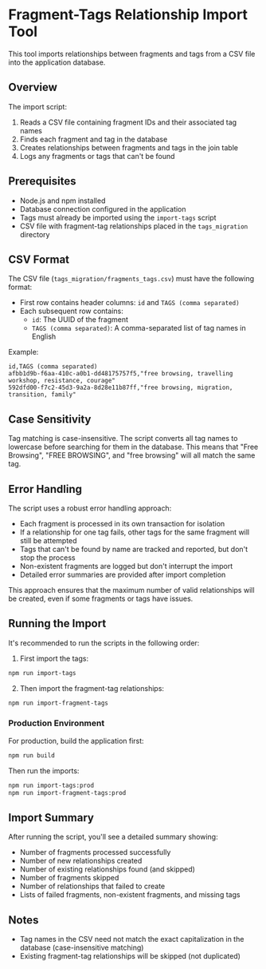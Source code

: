# Fragment-Tags Relationship Import Tool

This tool imports relationships between fragments and tags from a CSV file into the application database.

## Overview

The import script:

1. Reads a CSV file containing fragment IDs and their associated tag names
2. Finds each fragment and tag in the database
3. Creates relationships between fragments and tags in the join table
4. Logs any fragments or tags that can't be found

## Prerequisites

- Node.js and npm installed
- Database connection configured in the application
- Tags must already be imported using the `import-tags` script
- CSV file with fragment-tag relationships placed in the `tags_migration` directory

## CSV Format

The CSV file (`tags_migration/fragments_tags.csv`) must have the following format:

- First row contains header columns: `id` and `TAGS (comma separated)`
- Each subsequent row contains:
  - `id`: The UUID of the fragment
  - `TAGS (comma separated)`: A comma-separated list of tag names in English

Example:

```
id,TAGS (comma separated)
afbb1d9b-f6aa-410c-a0b1-dd48175757f5,"free browsing, travelling workshop, resistance, courage"
592dfd00-f7c2-45d3-9a2a-8d28e11b87ff,"free browsing, migration, transition, family"
```

## Case Sensitivity

Tag matching is case-insensitive. The script converts all tag names to lowercase before searching for them in the database. This means that "Free Browsing", "FREE BROWSING", and "free browsing" will all match the same tag.

## Error Handling

The script uses a robust error handling approach:

- Each fragment is processed in its own transaction for isolation
- If a relationship for one tag fails, other tags for the same fragment will still be attempted
- Tags that can't be found by name are tracked and reported, but don't stop the process
- Non-existent fragments are logged but don't interrupt the import
- Detailed error summaries are provided after import completion

This approach ensures that the maximum number of valid relationships will be created, even if some fragments or tags have issues.

## Running the Import

It's recommended to run the scripts in the following order:

1. First import the tags:

```bash
npm run import-tags
```

2. Then import the fragment-tag relationships:

```bash
npm run import-fragment-tags
```

### Production Environment

For production, build the application first:

```bash
npm run build
```

Then run the imports:

```bash
npm run import-tags:prod
npm run import-fragment-tags:prod
```

## Import Summary

After running the script, you'll see a detailed summary showing:

- Number of fragments processed successfully
- Number of new relationships created
- Number of existing relationships found (and skipped)
- Number of fragments skipped
- Number of relationships that failed to create
- Lists of failed fragments, non-existent fragments, and missing tags

## Notes

- Tag names in the CSV need not match the exact capitalization in the database (case-insensitive matching)
- Existing fragment-tag relationships will be skipped (not duplicated)
